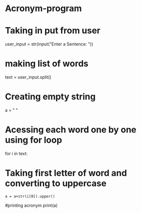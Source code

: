 # Acronym-program
# Taking in put from user
user_input = str(input("Enter a Sentence: "))
# making list of words
text = user_input.split()
# Creating empty string
a = " "
# Acessing each word one by one using for loop
for i in text:
# Taking first letter of word and converting to uppercase
    a = a+str(i[0]).upper()
#printing acronym
print(a)
